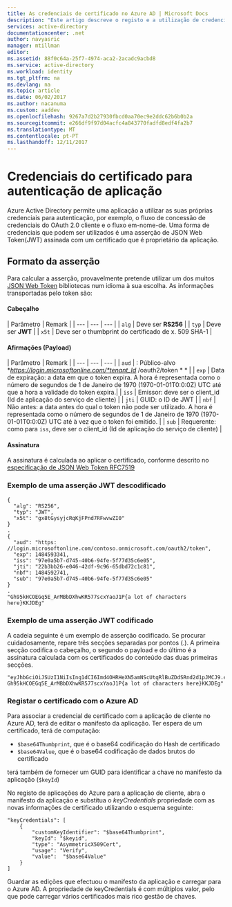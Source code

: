 ```yaml
---
title: As credenciais de certificado no Azure AD | Microsoft Docs
description: "Este artigo descreve o registo e a utilização de credenciais de certificado para autenticação de aplicação"
services: active-directory
documentationcenter: .net
author: navyasric
manager: mtillman
editor: 
ms.assetid: 88f0c64a-25f7-4974-aca2-2acadc9acbd8
ms.service: active-directory
ms.workload: identity
ms.tgt_pltfrm: na
ms.devlang: na
ms.topic: article
ms.date: 06/02/2017
ms.author: nacanuma
ms.custom: aaddev
ms.openlocfilehash: 9267a7d2b27930fbcd0aa70ec9e2ddc62b6b0b2a
ms.sourcegitcommit: e266df9f97d04acfc4a843770fadfd8edf4fa2b7
ms.translationtype: MT
ms.contentlocale: pt-PT
ms.lasthandoff: 12/11/2017
---
```

# <a name="certificate-credentials-for-application-authentication"></a>Credenciais do certificado para autenticação de aplicação

Azure Active Directory permite uma aplicação a utilizar as suas próprias credenciais para autenticação, por exemplo, o fluxo de concessão de credenciais do OAuth 2.0 cliente e o fluxo em-nome-de.
Uma forma de credenciais que podem ser utilizados é uma asserção de JSON Web Token(JWT) assinada com um certificado que é proprietário da aplicação.

## <a name="format-of-the-assertion"></a>Formato da asserção
Para calcular a asserção, provavelmente pretende utilizar um dos muitos [JSON Web Token](https://jwt.io/) bibliotecas num idioma à sua escolha. As informações transportadas pelo token são:

#### <a name="header"></a>Cabeçalho

| Parâmetro |  Remark |
| --- | --- | --- |
| `alg` | Deve ser **RS256** |
| `typ` | Deve ser **JWT** |
| `x5t` | Deve ser o thumbprint do certificado de x. 509 SHA-1 |

#### <a name="claims-payload"></a>Afirmações (Payload)

| Parâmetro |  Remark |
| --- | --- | --- |
| `aud` | : Público-alvo  **https://login.microsoftonline.com/*tenant_Id*  /oauth2/token * * |
| `exp` | Data de expiração: a data em que o token expira. A hora é representada como o número de segundos de 1 de Janeiro de 1970 (1970-01-01T0:0:0Z) UTC até que a hora a validade do token expira.|
| `iss` | Emissor: deve ser o client_id (Id de aplicação do serviço de cliente) |
| `jti` | GUID: o ID de JWT |
| `nbf` | Não antes: a data antes do qual o token não pode ser utilizado. A hora é representada como o número de segundos de 1 de Janeiro de 1970 (1970-01-01T0:0:0Z) UTC até à vez que o token foi emitido. |
| `sub` | Requerente: como para `iss`, deve ser o client_id (Id de aplicação do serviço de cliente) |

#### <a name="signature"></a>Assinatura
A assinatura é calculada ao aplicar o certificado, conforme descrito no [especificação de JSON Web Token RFC7519](https://tools.ietf.org/html/rfc7519)

### <a name="example-of-a-decoded-jwt-assertion"></a>Exemplo de uma asserção JWT descodificado
```
{
  "alg": "RS256",
  "typ": "JWT",
  "x5t": "gx8tGysyjcRqKjFPnd7RFwvwZI0"
}
.
{
  "aud": "https: //login.microsoftonline.com/contoso.onmicrosoft.com/oauth2/token",
  "exp": 1484593341,
  "iss": "97e0a5b7-d745-40b6-94fe-5f77d35c6e05",
  "jti": "22b3bb26-e046-42df-9c96-65dbd72c1c81",
  "nbf": 1484592741,  
  "sub": "97e0a5b7-d745-40b6-94fe-5f77d35c6e05"
}
.
"Gh95kHCOEGq5E_ArMBbDXhwKR577scxYaoJ1P{a lot of characters here}KKJDEg"

```

### <a name="example-of-an-encoded-jwt-assertion"></a>Exemplo de uma asserção JWT codificado
A cadeia seguinte é um exemplo de asserção codificado. Se procurar cuidadosamente, repare três secções separadas por pontos (.).
A primeira secção codifica o cabeçalho, o segundo o payload e do último é a assinatura calculada com os certificados do conteúdo das duas primeiras secções.
```
"eyJhbGciOiJSUzI1NiIsIng1dCI6Imd4OHRHeXN5amNScUtqRlBuZDdSRnd2d1pJMCJ9.eyJhdWQiOiJodHRwczpcL1wvbG9naW4ubWljcm9zb2Z0b25saW5lLmNvbVwvam1wcmlldXJob3RtYWlsLm9ubWljcm9zb2Z0LmNvbVwvb2F1dGgyXC90b2tlbiIsImV4cCI6MTQ4NDU5MzM0MSwiaXNzIjoiOTdlMGE1YjctZDc0NS00MGI2LTk0ZmUtNWY3N2QzNWM2ZTA1IiwianRpIjoiMjJiM2JiMjYtZTA0Ni00MmRmLTljOTYtNjVkYmQ3MmMxYzgxIiwibmJmIjoxNDg0NTkyNzQxLCJzdWIiOiI5N2UwYTViNy1kNzQ1LTQwYjYtOTRmZS01Zjc3ZDM1YzZlMDUifQ.
Gh95kHCOEGq5E_ArMBbDXhwKR577scxYaoJ1P{a lot of characters here}KKJDEg"
```

### <a name="register-your-certificate-with-azure-ad"></a>Registar o certificado com o Azure AD
Para associar a credencial de certificado com a aplicação de cliente no Azure AD, terá de editar o manifesto da aplicação.
Ter espera de um certificado, terá de computação:
- `$base64Thumbprint`, que é o base64 codificação do Hash de certificado
- `$base64Value`, que é o base64 codificação de dados brutos do certificado

terá também de fornecer um GUID para identificar a chave no manifesto da aplicação (`$keyId`)

No registo de aplicações do Azure para a aplicação de cliente, abra o manifesto da aplicação e substitua o *keyCredentials* propriedade com as novas informações de certificado utilizando o esquema seguinte:
```
"keyCredentials": [
    {
        "customKeyIdentifier": "$base64Thumbprint",
        "keyId": "$keyid",
        "type": "AsymmetricX509Cert",
        "usage": "Verify",
        "value":  "$base64Value"
    }
]
```

Guardar as edições que efectuou o manifesto da aplicação e carregar para o Azure AD. A propriedade de keyCredentials é com múltiplos valor, pelo que pode carregar vários certificados mais rico gestão de chaves.

